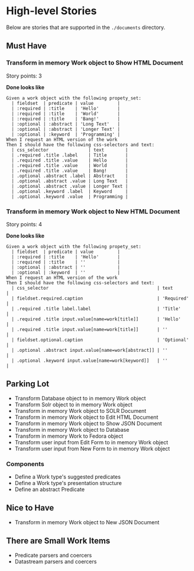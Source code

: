 # High-level Stories

Below are stories that are supported in the `./documents` directory.

## Must Have

### Transform in memory Work object to Show HTML Document

Story points: 3

**Done looks like**

```gherkin
Given a work object with the following propety_set:
  | fieldset  | predicate | value         |
  | :required | :title    | 'Hello'       |
  | :required | :title    | 'World'       |
  | :required | :title    | 'Bang!'       |
  | :optional | :abstract | 'Long Text'   |
  | :optional | :abstract | 'Longer Text' |
  | :optional | :keyword  | 'Programming' |
When I request an HTML version of the work
Then I should have the following css-selectors and text:
  | css_selector               | text        |
  | .required .title .label    | Title       |
  | .required .title .value    | Hello       |
  | .required .title .value    | World       |
  | .required .title .value    | Bang!       |
  | .optional .abstract .label | Abstract    |
  | .optional .abstract .value | Long Text   |
  | .optional .abstract .value | Longer Text |
  | .optional .keyword .label  | Keyword     |
  | .optional .keyword .value  | Programming |
```

### Transform in memory Work object to New HTML Document

Story points: 4

**Done looks like**

```gherkin
Given a work object with the following propety_set:
  | fieldset  | predicate | value         |
  | :required | :title    | 'Hello'       |
  | :required | :title    | ''            |
  | :optional | :abstract | ''            |
  | :optional | :keyword  | ''            |
When I request an HTML version of the work
Then I should have the following css-selectors and text:
  | css_selector                                         | text       |
  | fieldset.required.caption                            | 'Required' |
  | .required .title label.label                         | 'Title'    |
  | .required .title input.value[name=work[title]]       | 'Hello'    |
  | .required .title input.value[name=work[title]]       | ''         |
  | fieldset.optional.caption                            | 'Optional' |
  | .optional .abstract input.value[name=work[abstract]] | ''         |
  | .optional .keyword input.value[name=work[keyword]]   | ''         |
```

## Parking Lot

* Transform Database object to in memory Work object
* Transform Solr object to in memory Work object
* Transform in memory Work object to SOLR Document
* Transform in memory Work object to Edit HTML Document
* Transform in memory Work object to Show JSON Document
* Transform in memory Work object to Database
* Transform in memory Work to Fedora object
* Transform user input from Edit Form to in memory Work object
* Transform user input from New Form to in memory Work object

### Components
* Define a Work type's suggested predicates
* Define a Work type's presentation structure
* Define an abstract Predicate

## Nice to Have

* Transform in memory Work object to New JSON Document

## There are Small Work Items

* Predicate parsers and coercers
* Datastream parsers and coercers